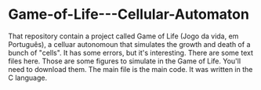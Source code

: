 # Game-of-Life---Cellular-Automaton
That repository contain a project called Game of Life (Jogo da vida, em Português), a celluar autonomoun that simulates the growth and death of a bunch of "cells". It has some errors, but it's interesting. 
There are some text files here. Those are some figures to simulate in the Game of Life. You'll need to download them.
The main file is the main code. It was written in the C language.
